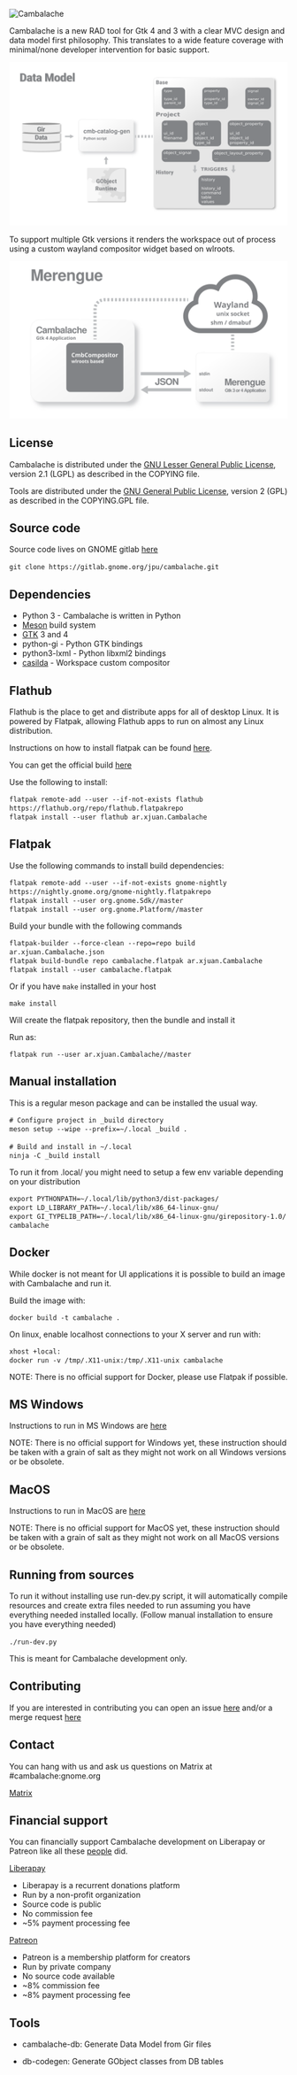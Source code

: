 ![Cambalache](cambalache/app/images/logo-horizontal.svg)

Cambalache is a new RAD tool for Gtk 4 and 3 with a clear MVC design and data model first philosophy.
This translates to a wide feature coverage with minimal/none developer intervention for basic support.

![Data Model Diagram](datamodel.svg)

To support multiple Gtk versions it renders the workspace out of process using
a custom wayland compositor widget based on wlroots.

![Merengue Diagram](merengue.svg)

## License

Cambalache is distributed under the [GNU Lesser General Public License](https://www.gnu.org/licenses/old-licenses/lgpl-2.1.en.html),
version 2.1 (LGPL) as described in the COPYING file.

Tools are distributed under the [GNU General Public License](https://www.gnu.org/licenses/gpl-2.0.en.html),
version 2 (GPL) as described in the COPYING.GPL file.

## Source code

Source code lives on GNOME gitlab [here](https://gitlab.gnome.org/jpu/cambalache)

`git clone https://gitlab.gnome.org/jpu/cambalache.git`

## Dependencies

* Python 3 - Cambalache is written in Python
* [Meson](http://mesonbuild.com) build system
* [GTK](http://www.gtk.org) 3 and 4
* python-gi - Python GTK bindings
* python3-lxml - Python libxml2 bindings
* [casilda](https://gitlab.gnome.org/jpu/casilda) - Workspace custom compositor

## Flathub

Flathub is the place to get and distribute apps for all of desktop Linux.
It is powered by Flatpak, allowing Flathub apps to run on almost any Linux 
distribution.

Instructions on how to install flatpak can be found [here](https://flatpak.org/setup/).

You can get the official build [here](https://flathub.org/apps/details/ar.xjuan.Cambalache)

Use the following to install:
```
flatpak remote-add --user --if-not-exists flathub https://flathub.org/repo/flathub.flatpakrepo
flatpak install --user flathub ar.xjuan.Cambalache
```

## Flatpak

Use the following commands to install build dependencies:

```
flatpak remote-add --user --if-not-exists gnome-nightly https://nightly.gnome.org/gnome-nightly.flatpakrepo
flatpak install --user org.gnome.Sdk//master
flatpak install --user org.gnome.Platform//master
```

Build your bundle with the following commands

```
flatpak-builder --force-clean --repo=repo build ar.xjuan.Cambalache.json
flatpak build-bundle repo cambalache.flatpak ar.xjuan.Cambalache
flatpak install --user cambalache.flatpak
```
Or if you have `make` installed in your host

```
make install
```

Will create the flatpak repository, then the bundle and install it

Run as:
```
flatpak run --user ar.xjuan.Cambalache//master
```

## Manual installation

This is a regular meson package and can be installed the usual way.

```
# Configure project in _build directory
meson setup --wipe --prefix=~/.local _build .

# Build and install in ~/.local
ninja -C _build install
```

To run it from .local/ you might need to setup a few env variable depending on your distribution

```
export PYTHONPATH=~/.local/lib/python3/dist-packages/
export LD_LIBRARY_PATH=~/.local/lib/x86_64-linux-gnu/
export GI_TYPELIB_PATH=~/.local/lib/x86_64-linux-gnu/girepository-1.0/
cambalache
```

## Docker

While docker is not meant for UI applications it is possible to build an image
with Cambalache and run it.

Build the image with:
```
docker build -t cambalache .
```

On linux, enable localhost connections to your X server and run with:
```
xhost +local:
docker run -v /tmp/.X11-unix:/tmp/.X11-unix cambalache
```

NOTE: There is no official support for Docker, please use Flatpak if possible.

## MS Windows

Instructions to run in MS Windows are [here](README.win.md)

NOTE: There is no official support for Windows yet, these instruction should be
taken with a grain of salt as they might not work on all Windows versions or
be obsolete.

## MacOS

Instructions to run in MacOS are [here](README.mac.md)

NOTE: There is no official support for MacOS yet, these instruction should be
taken with a grain of salt as they might not work on all MacOS versions or
be obsolete.

## Running from sources

To run it without installing use run-dev.py script, it will automatically compile
resources and create extra files needed to run assuming you have everything
needed installed locally. (Follow manual installation to ensure you have
everything needed)

`./run-dev.py`

This is meant for Cambalache development only.

## Contributing

If you are interested in contributing you can open an issue [here](https://gitlab.gnome.org/jpu/cambalache/-/issues)
and/or a merge request [here](https://gitlab.gnome.org/jpu/cambalache/-/merge_requests)

## Contact

You can hang with us and ask us questions on Matrix at #cambalache:gnome.org

[Matrix](https://matrix.to/#/#cambalache:gnome.org)

## Financial support

You can financially support Cambalache development on Liberapay or Patreon
like all these [people](./SUPPORTERS.md) did.

[Liberapay](https://liberapay.com/xjuan)
 - Liberapay is a recurrent donations platform
 - Run by a non-profit organization
 - Source code is public
 - No commission fee
 - ~5% payment processing fee

[Patreon](https://www.patreon.com/cambalache)
 - Patreon is a membership platform for creators
 - Run by private company
 - No source code available
 - ~8% commission fee
 - ~8% payment processing fee

## Tools

 - cambalache-db:
   Generate Data Model from Gir files

 - db-codegen:
   Generate GObject classes from DB tables
